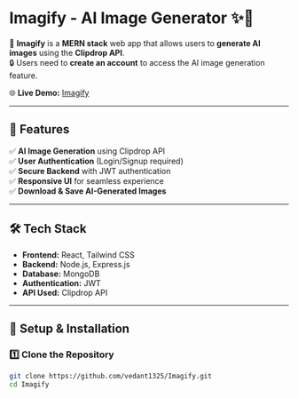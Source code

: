 # Imagify - AI Image Generator ✨🎨  

🚀 **Imagify** is a **MERN stack** web app that allows users to **generate AI images** using the **Clipdrop API**.  
🔒 Users need to **create an account** to access the AI image generation feature.  

🌐 **Live Demo:** [Imagify](https://imagify-client-b27i.onrender.com)  

---

## 📸 Features  
✅ **AI Image Generation** using Clipdrop API  
✅ **User Authentication** (Login/Signup required)  
✅ **Secure Backend** with JWT authentication  
✅ **Responsive UI** for seamless experience  
✅ **Download & Save AI-Generated Images**  

---

## 🛠️ Tech Stack  
- **Frontend:** React, Tailwind CSS  
- **Backend:** Node.js, Express.js  
- **Database:** MongoDB  
- **Authentication:** JWT  
- **API Used:** Clipdrop API  

---

## 🚀 Setup & Installation  

### **1️⃣ Clone the Repository**
```sh
git clone https://github.com/vedant1325/Imagify.git
cd Imagify
